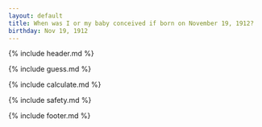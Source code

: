 ```yaml
---
layout: default
title: When was I or my baby conceived if born on November 19, 1912?
birthday: Nov 19, 1912
---
```


{% include header.md %}

{% include guess.md %}

{% include calculate.md %}

{% include safety.md %}

{% include footer.md %}




